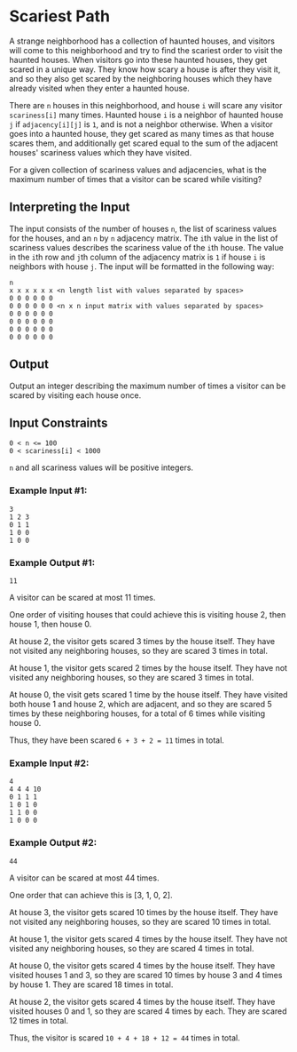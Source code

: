 # Scariest Path

A strange neighborhood has a collection of haunted houses, and visitors will come to this neighborhood and try to find the scariest order to visit the haunted houses. When visitors go into these haunted houses, they get scared in a unique way. They know how scary a house is after they visit it, and so they also get scared by the neighboring houses which they have already visited when they enter a haunted house.

There are `n` houses in this neighborhood, and house `i` will scare any visitor `scariness[i]` many times.
Haunted house `i` is a neighbor of haunted house `j` if `adjacency[i][j]` is `1`, and is not a neighbor otherwise.
When a visitor goes into a haunted house, they get scared as many times as that house scares them, and additionally get scared equal to the sum of the adjacent houses' scariness values which they have visited.

For a given collection of scariness values and adjacencies, what is the maximum number of times that a visitor can be scared while visiting?

## Interpreting the Input
The input consists of the number of houses `n`, the list of scariness values for the houses, and an `n` by `n` adjacency matrix.
The `i`th value in the list of scariness values describes the scariness value of the `i`th house.
The value in the `i`th row and `j`th column of the adjacency matrix is `1` if house `i` is neighbors with house `j`.
The input will be formatted in the following way:

```
n
x x x x x x <n length list with values separated by spaces>
0 0 0 0 0 0
0 0 0 0 0 0 <n x n input matrix with values separated by spaces>
0 0 0 0 0 0
0 0 0 0 0 0
0 0 0 0 0 0
0 0 0 0 0 0
```

## Output
Output an integer describing the maximum number of times a visitor can be scared by visiting each house once.

## Input Constraints
```
0 < n <= 100
0 < scariness[i] < 1000
```
`n` and all scariness values will be positive integers.

### Example Input #1:
```
3
1 2 3
0 1 1
1 0 0
1 0 0
```

### Example Output #1:
```
11
```
A visitor can be scared at most 11 times.

One order of visiting houses that could achieve this is visiting house 2, then house 1, then house 0.

At house 2, the visitor gets scared 3 times by the house itself. They have not visited any neighboring houses, so they are scared 3 times in total.

At house 1, the visitor gets scared 2 times by the house itself. They have not visited any neighboring houses, so they are scared 3 times in total.

At house 0, the visit gets scared 1 time by the house itself. They have visited both house 1 and house 2, which are adjacent, and so they are scared 5 times by these neighboring houses, for a total of 6 times while visiting house 0.

Thus, they have been scared `6 + 3 + 2 = 11` times in total.

### Example Input #2:
```
4
4 4 4 10
0 1 1 1
1 0 1 0
1 1 0 0
1 0 0 0
```

### Example Output #2:
```
44
```
A visitor can be scared at most 44 times.

One order that can achieve this is [3, 1, 0, 2].

At house 3, the visitor gets scared 10 times by the house itself. They have not visited any neighboring houses, so they are scared 10 times in total.

At house 1, the visitor gets scared 4 times by the house itself. They have not visited any neighboring houses, so they are scared 4 times in total.

At house 0, the visitor gets scared 4 times by the house itself. They have visited houses 1 and 3, so they are scared 10 times by house 3 and 4 times by house 1. They are scared 18 times in total.

At house 2, the visitor gets scared 4 times by the house itself. They have visited houses 0 and 1, so they are scared 4 times by each. They are scared 12 times in total.

Thus, the visitor is scared `10 + 4 + 18 + 12 = 44` times in total.
